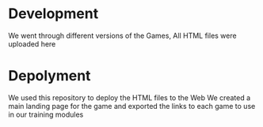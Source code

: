 # Development
We went through different versions of the Games, All HTML files were uploaded here

# Depolyment
We used this repository to deploy the HTML files to the Web
We created a main landing page for the game and exported the links to each game to use in our training modules
